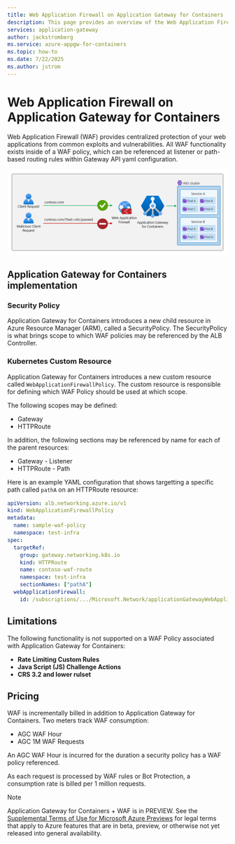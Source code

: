 ```yaml
---
title: Web Application Firewall on Application Gateway for Containers
description: This page provides an overview of the Web Application Firewall (WAF) on Application Gateway for Containers, including setup, limitations, known issues, and more.
services: application-gateway
author: jackstromberg
ms.service: azure-appgw-for-containers
ms.topic: how-to
ms.date: 7/22/2025
ms.author: jstrom
---
```


# Web Application Firewall on Application Gateway for Containers

Web Application Firewall (WAF) provides centralized protection of your web applications from common exploits and vulnerabilities. All WAF functionality exists inside of a WAF policy, which can be referenced at listener or path-based routing rules within Gateway API yaml configuration.

![Diagram depicting a request being blocked by a web application firewall rule.](./media/how-to-web-application-firewall-gateway-api/web-application-firewall.png)

## Application Gateway for Containers implementation

### Security Policy

Application Gateway for Containers introduces a new child resource in Azure Resource Manager (ARM), called a SecurityPolicy. The SecurityPolicy is what brings scope to which WAF policies may be referenced by the ALB Controller.

### Kubernetes Custom Resource

Application Gateway for Containers introduces a new custom resource called `WebApplicationFirewallPolicy`. The custom resource is responsible for defining which WAF Policy should be used at which scope.

The following scopes may be defined:

* Gateway
* HTTPRoute

In addition, the following sections may be referenced by name for each of the parent resources:

* Gateway - Listener
* HTTPRoute - Path

Here is an example YAML configuration that shows targetting a specific path called `pathA` on an HTTPRoute resource:

```yaml
apiVersion: alb.networking.azure.io/v1
kind: WebApplicationFirewallPolicy
metadata:
  name: sample-waf-policy
  namespace: test-infra
spec:
  targetRef:
    group: gateway.networking.k8s.io
    kind: HTTPRoute
    name: contoso-waf-route
    namespace: test-infra
    sectionNames: ["pathA"]
  webApplicationFirewall:
    id: /subscriptions/.../Microsoft.Network/applicationGatewayWebApplicationFirewallPolicies/waf-policy-0
```

## Limitations

The following functionality is not supported on a WAF Policy associated with Application Gateway for Containers:

* **Rate Limiting Custom Rules**
* **Java Script (JS) Challenge Actions**
* **CRS 3.2 and lower rulset**

## Pricing

WAF is incrementally billed in addition to Application Gateway for Containers. Two meters track WAF consumption: 

* AGC WAF Hour
* AGC 1M WAF Requests

An AGC WAF Hour is incurred for the duration a security policy has a WAF policy referenced.

As each request is processed by WAF rules or Bot Protection, a consumption rate is billed per 1 million requests.

> [!NOTE]
> Application Gateway for Containers + WAF is in PREVIEW.
> See the [Supplemental Terms of Use for Microsoft Azure Previews](https://azure.microsoft.com/support/legal/preview-supplemental-terms/) for legal terms that apply to Azure features that are in beta, preview, or otherwise not yet released into general availability.
